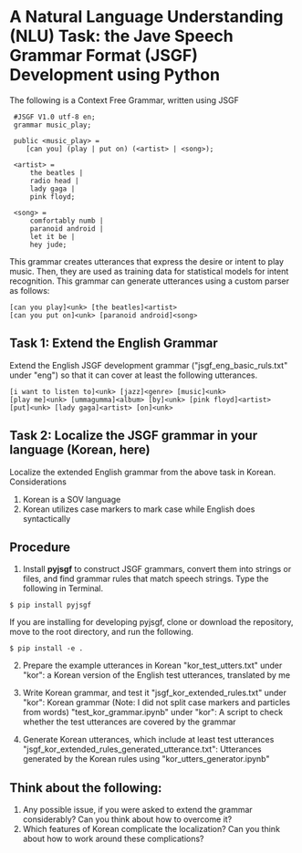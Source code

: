 # A Natural Language Understanding (NLU) Task: the Jave Speech Grammar Format (JSGF) Development using Python

The following is a Context Free Grammar, written using JSGF

```
 #JSGF V1.0 utf-8 en;
 grammar music_play;

 public <music_play> =
	[can you] (play | put on) (<artist> | <song>);

 <artist> =
	 the beatles |
	 radio head |
	 lady gaga |
	 pink floyd;

 <song> =
	 comfortably numb |
	 paranoid android |
	 let it be |
	 hey jude;
```
This grammar creates utterances that express the desire or intent to play music. Then, they are used as training data for statistical models for intent recognition. This grammar can generate utterances using a custom parser as follows:

```
[can you play]<unk> [the beatles]<artist>
[can you put on]<unk> [paranoid android]<song>
```

## Task 1: Extend the English Grammar
Extend the English JSGF development grammar ("jsgf_eng_basic_ruls.txt" under "eng") so that it can cover at least the following utterances.

```
[i want to listen to]<unk> [jazz]<genre> [music]<unk>
[play me]<unk> [ummagumma]<album> [by]<unk> [pink floyd]<artist>
[put]<unk> [lady gaga]<artist> [on]<unk>
```

## Task 2: Localize the JSGF grammar in your language (Korean, here)
Localize the extended English grammar from the above task in Korean.
Considerations
1. Korean is a SOV language
2. Korean utilizes case markers to mark case while English does syntactically

## Procedure
1. Install **pyjsgf** to construct JSGF grammars, convert them into strings or files, and find grammar rules that match speech strings.
Type the following in Terminal.
```
$ pip install pyjsgf
```
If you are installing for developing pyjsgf, clone or download the repository, move to the root directory, and run the following.
```
$ pip install -e .
```
2. Prepare the example utterances in Korean
"kor_test_utters.txt" under "kor": a Korean version of the English test utterances, translated by me

3. Write Korean grammar, and test it
"jsgf_kor_extended_rules.txt" under "kor": Korean grammar (Note: I did not split case markers and particles from words)
"test_kor_grammar.ipynb" under "kor": A script to check whether the test utterances are covered by the grammar

4. Generate Korean utterances, which include at least test utterances
"jsgf_kor_extended_rules_generated_utterance.txt": Utterances generated by the Korean rules using "kor_utters_generator.ipynb"

## Think about the following:
1. Any possible issue, if you were asked to extend the grammar considerably? Can you think about how to overcome it?
2. Which features of Korean complicate the localization? Can you think about how to work around these complications?



